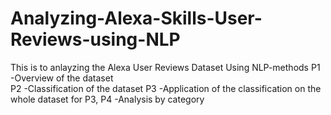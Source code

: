 # Analyzing-Alexa-Skills-User-Reviews-using-NLP
This is to anlayzing the Alexa User Reviews Dataset Using NLP-methods
P1 -Overview of the dataset  
P2 -Classification of the dataset 
P3 -Application of the classification on the whole dataset for P3, 
P4 -Analysis by category
